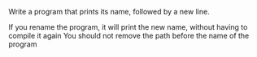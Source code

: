 Write a program that prints its name, followed by a new line.

If you rename the program, it will print the new name, without having to compile it again
You should not remove the path before the name of the program
